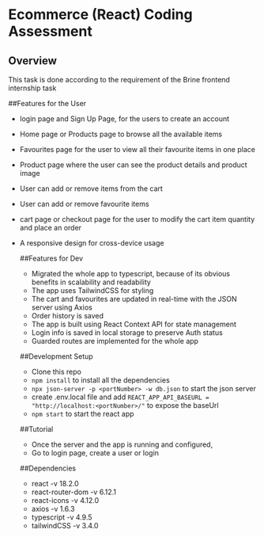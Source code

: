 # Ecommerce (React) Coding Assessment

## Overview

This task is done according to the requirement of the Brine frontend internship task

##Features for the User

- login page and Sign Up Page, for the users to create an account
- Home page or Products page to browse all the available items
- Favourites page for the user to view all their favourite items in one place
- Product page where the user can see the product details and product image
- User can add or remove items from the cart
- User can add or remove favourite items
- cart page or checkout page for the user to modify the cart item quantity and place an order
- A responsive design for cross-device usage

  ##Features for Dev

  - Migrated the whole app to typescript, because of its obvious benefits in scalability and readability
  - The app uses TailwindCSS for styling
  - The cart and favourites are updated in real-time with the JSON server using Axios
  - Order history is saved
  - The app is built using React Context API for state management
  - Login info is saved in local storage to preserve Auth status
  - Guarded routes are implemented for the whole app
  
  ##Development Setup
  - Clone this repo
  - `npm install` to install all the dependencies
  - `npx json-server -p <portNumber> -w db.json` to start the json server
  - create .env.local file and add `REACT_APP_API_BASEURL = "http://localhost:<portNumber>/"` to expose the baseUrl
  - `npm start` to start the react app
 
  ##Tutorial
  - Once the server and the app is running and configured,
  - Go to login page, create a user or login

  
  ##Dependencies
  - react -v 18.2.0
  - react-router-dom -v 6.12.1
  - react-icons -v 4.12.0
  - axios -v 1.6.3
  - typescript -v 4.9.5
  - tailwindCSS -v 3.4.0

  
